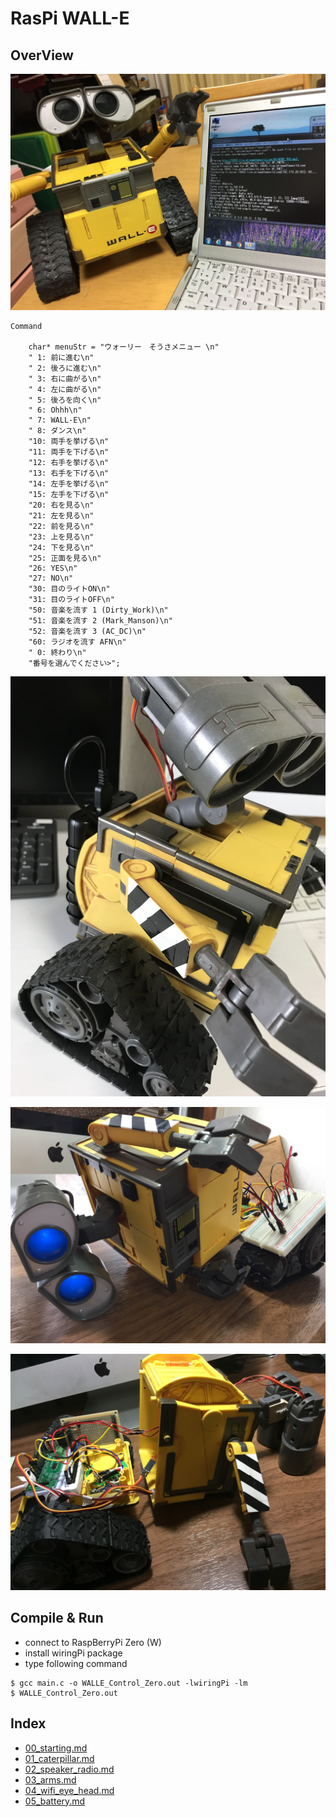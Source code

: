 # RasPi WALL-E

## OverView

![](pics/IMG_0182.JPG)


```
Command

    char* menuStr = "ウォーリー　そうさメニュー \n"
    " 1: 前に進む\n"
    " 2: 後ろに進む\n"
    " 3: 右に曲がる\n"
    " 4: 左に曲がる\n"
    " 5: 後ろを向く\n"
    " 6: Ohhh\n"
    " 7: WALL-E\n"
    " 8: ダンス\n"
    "10: 両手を挙げる\n"
    "11: 両手を下げる\n"
    "12: 右手を挙げる\n"
    "13: 右手を下げる\n"
    "14: 左手を挙げる\n"
    "15: 左手を下げる\n"
    "20: 右を見る\n"
    "21: 左を見る\n"
    "22: 前を見る\n"
    "23: 上を見る\n"
    "24: 下を見る\n"
    "25: 正面を見る\n"
    "26: YES\n"
    "27: NO\n"
    "30: 目のライトON\n"
    "31: 目のライトOFF\n"
    "50: 音楽を流す 1 (Dirty_Work)\n"
    "51: 音楽を流す 2 (Mark_Manson)\n"
    "52: 音楽を流す 3 (AC_DC)\n"
    "60: ラジオを流す AFN\n"
    " 0: 終わり\n"
    "番号を選んでください>";
```

![](pics/IMG_0866.JPG)

![](pics/IMG_0258.JPG)

![](pics/IMG_0468.JPG)


## Compile & Run

* connect to RaspBerryPi Zero (W)
* install wiringPi package
* type following command

```
$ gcc main.c -o WALLE_Control_Zero.out -lwiringPi -lm
$ WALLE_Control_Zero.out
```

## Index

* [00_starting.md]()
* [01_caterpillar.md]()
* [02_speaker_radio.md]()
* [03_arms.md]()
* [04_wifi_eye_head.md]()
* [05_battery.md]()
